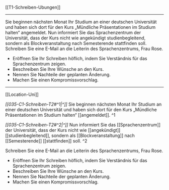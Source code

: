 [[T1-Schreiben-Ubungen]]

---

Sie beginnen nächsten Monat Ihr Studium an einer deutschen Universität und haben sich dort für den Kurs „Mündliche Präsentationen im Studium halten“ angemeldet. Nun informiert Sie das Sprachenzentrum der Universität, dass der Kurs nicht wie angekündigt studienbegleitend, sondern als Blockveranstaltung nach Semesterende stattfinden soll. Schreiben Sie eine E-Mail an die Leiterin des Sprachenzentrums, Frau Rose.

- Eröffnen Sie Ihr Schreiben höflich, indem Sie Verständnis für das Sprachenzentrum zeigen.
- Beschreiben Sie Ihre Wünsche an den Kurs.
- Nennen Sie Nachteile der geplanten Änderung.
- Machen Sie einen Kompromissvorschlag.

---

[[Location-Uni]]

*[[035-C1-Schreiben-T2#^1|^]]* Sie beginnen nächsten Monat Ihr Studium an einer deutschen Universität und haben sich dort für den Kurs „Mündliche Präsentationen im Studium halten“ [[angemeldet]]. ^1

*[[035-C1-Schreiben-T2#^2|^]]* Nun informiert Sie das [[Sprachenzentrum]] der Universität, dass der Kurs nicht wie [[angekündigt]] [[studienbegleitend]], sondern als [[Blockveranstaltung]] nach [[Semesterende]] [[stattfinden]] soll. ^2

Schreiben Sie eine E-Mail an die Leiterin des Sprachenzentrums, Frau Rose.

- Eröffnen Sie Ihr Schreiben höflich, indem Sie Verständnis für das Sprachenzentrum zeigen.
- Beschreiben Sie Ihre Wünsche an den Kurs.
- Nennen Sie Nachteile der geplanten Änderung.
- Machen Sie einen Kompromissvorschlag.
